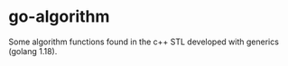 # go-algorithm
Some algorithm functions found in the c++ STL developed with generics (golang 1.18).
